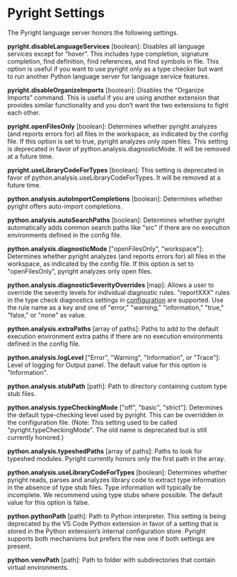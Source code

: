 # Pyright Settings

The Pyright language server honors the following settings.

**pyright.disableLanguageServices** [boolean]: Disables all language services except for “hover”. This includes type completion, signature completion, find definition, find references, and find symbols in file. This option is useful if you want to use pyright only as a type checker but want to run another Python language server for language service features.

**pyright.disableOrganizeImports** [boolean]: Disables the “Organize Imports” command. This is useful if you are using another extension that provides similar functionality and you don’t want the two extensions to fight each other.

**pyright.openFilesOnly** [boolean]: Determines whether pyright analyzes (and reports errors for) all files in the workspace, as indicated by the config file. If this option is set to true, pyright analyzes only open files. This setting is deprecated in favor of python.analysis.diagnosticMode. It will be removed at a future time.

**pyright.useLibraryCodeForTypes** [boolean]: This setting is deprecated in favor of python.analysis.useLibraryCodeForTypes. It will be removed at a future time.

**python.analysis.autoImportCompletions** [boolean]: Determines whether pyright offers auto-import completions.

**python.analysis.autoSearchPaths** [boolean]: Determines whether pyright automatically adds common search paths like "src" if there are no execution environments defined in the config file.

**python.analysis.diagnosticMode** ["openFilesOnly", "workspace"]: Determines whether pyright analyzes (and reports errors for) all files in the workspace, as indicated by the config file. If this option is set to "openFilesOnly", pyright analyzes only open files.

**python.analysis.diagnosticSeverityOverrides** [map]: Allows a user to override the severity levels for individual diagnostic rules. "reportXXX" rules in the type check diagnostics settings in [configuration](configuration.md#type-check-diagnostics-settings) are supported. Use the rule name as a key and one of "error," "warning," "information," "true," "false," or "none" as value.

**python.analysis.extraPaths** [array of paths]: Paths to add to the default execution environment extra paths if there are no execution environments defined in the config file.

**python.analysis.logLevel** ["Error", "Warning", "Information", or "Trace"]: Level of logging for Output panel. The default value for this option is "Information".

**python.analysis.stubPath** [path]: Path to directory containing custom type stub files.

**python.analysis.typeCheckingMode** ["off", "basic", "strict"]: Determines the default type-checking level used by pyright. This can be overridden in the configuration file. (Note: This setting used to be called "pyright.typeCheckingMode". The old name is deprecated but is still currently honored.)

**python.analysis.typeshedPaths** [array of paths]: Paths to look for typeshed modules. Pyright currently honors only the first path in the array.

**python.analysis.useLibraryCodeForTypes** [boolean]: Determines whether pyright reads, parses and analyzes library code to extract type information in the absence of type stub files. Type information will typically be incomplete. We recommend using type stubs where possible. The default value for this option is false.

**python.pythonPath** [path]: Path to Python interpreter. This setting is being deprecated by the VS Code Python extension in favor of a setting that is stored in the Python extension’s internal configuration store. Pyright supports both mechanisms but prefers the new one if both settings are present.

**python.venvPath** [path]: Path to folder with subdirectories that contain virtual environments.

